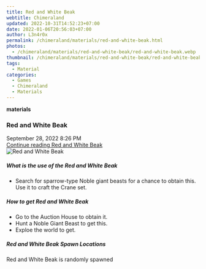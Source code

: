 ```yaml
---
title: Red and White Beak
webtitle: Chimeraland
updated: 2022-10-31T14:52:23+07:00
date: 2022-01-06T20:56:03+07:00
author: L3n4r0x
permalink: /chimeraland/materials/red-and-white-beak.html
photos:
  - /chimeraland/materials/red-and-white-beak/red-and-white-beak.webp
thumbnail: /chimeraland/materials/red-and-white-beak/red-and-white-beak.webp
tags:
  - Material
categories:
  - Games
  - Chimeraland
  - Materials
---
```


<section id="bootstrap-wrapper"><link rel="stylesheet" href="https://cdn.statically.io/gh/dimaslanjaka/Web-Manajemen/40ac3225/css/bootstrap-4.5-wrapper.css"/><div class="row g-0 border rounded overflow-hidden flex-md-row mb-4 shadow-sm position-relative"><div class="col p-4 d-flex flex-column position-static"><strong class="d-inline-block mb-2 text-success">materials</strong><h3 class="mb-0">Red and White Beak</h3><div class="mb-1 text-muted">September 28, 2022 8:26 PM</div><a href="#" class="stretched-link d-none">Continue reading Red and White Beak</a></div><div class="col-auto d-none d-lg-block"><img src="/chimeraland/materials/red-and-white-beak/red-and-white-beak.webp" alt="Red and White Beak"/></div></div><div class="row"><div class="col-lg-6 col-12 mb-2"><div class="card"><div class="card-body"><h5 class="card-title">What is the use of the Red and White Beak</h5><div class="card-text"><ul><li>Search for sparrow-type Noble giant beasts for a chance to obtain this. Use it to craft the Crane set.</li></ul></div></div></div></div><div class="col-lg-6 col-12 mb-2"><div class="card"><div class="card-body"><h5 class="card-title">How to get Red and White Beak</h5><div class="card-text"><ul><li>Go to the Auction House to obtain it.</li><li>Hunt a Noble Giant Beast to get this.</li><li>Exploe the world to get.</li></ul></div></div></div></div><div class="col-12 mb-2"><h5>Red and White Beak Spawn Locations</h5><p>Red and White Beak is randomly spawned</p></div></div></section>